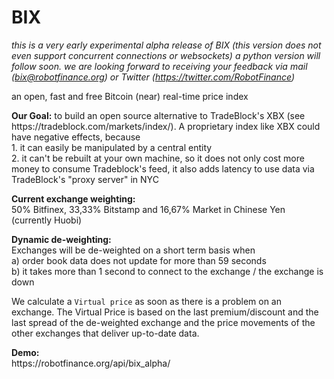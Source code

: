 # BIX

<i>this is a very early experimental alpha release of BIX (this version does not even support concurrent connections or websockets) a python version will follow soon. we are looking forward to receiving your feedback via mail (bix@robotfinance.org) or Twitter (https://twitter.com/RobotFinance)</i>

an open, fast and free Bitcoin (near) real-time price index

<p><b>Our Goal:</b> to build an open source alternative to TradeBlock's XBX (see https://tradeblock.com/markets/index/). A proprietary index like XBX could have negative effects, because<br>
1. it can easily be manipulated by a central entity<br>
2. it can't be rebuilt at your own machine, so it does not only cost more money to consume Tradeblock's feed, it also adds latency to use data via TradeBlock's "proxy server" in NYC</p>

<p><b>Current exchange weighting:</b><br>
50% Bitfinex, 33,33% Bitstamp and 16,67% Market in Chinese Yen (currently Huobi)<p>

<p><b>Dynamic de-weighting:</b><br>
Exchanges will be de-weighted on a short term basis when<br>
a) order book data does not update for more than 59 seconds<br>
b) it takes more than 1 second to connect to the exchange / the exchange is down</p>

<p>We calculate a <code>Virtual price</code> as soon as there is a problem on an exchange. The Virtual Price is based on the last premium/discount and the last spread of the de-weighted exchange and the price movements of the other exchanges that deliver up-to-date data.</p>

<p><b>Demo:</b><br>
https://robotfinance.org/api/bix_alpha/</p>

